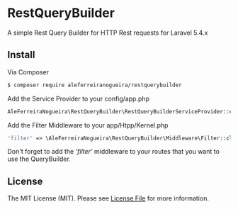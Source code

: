 # RestQueryBuilder
A simple Rest Query Builder for HTTP Rest requests for Laravel 5.4.x

## Install

Via Composer

``` bash
$ composer require aleferreiranogueira/restquerybuilder
```

Add the Service Provider to your config/app.php
```php
AleFerreiraNogueira\RestQueryBuilder\RestQueryBuilderServiceProvider::class
```
Add the Filter Middleware to your app/Htpp/Kernel.php

```php
'filter' => \AleFerreiraNogueira\RestQueryBuilder\Middleware\Filter::class
```

Don't forget to add the *'filter'* middleware to your routes that you want to use the QueryBuilder.

## License

The MIT License (MIT). Please see [License File](LICENSE.md) for more information.

[ico-version]: https://img.shields.io/packagist/v/:vendor/:package_name.svg?style=flat-square
[ico-license]: https://img.shields.io/badge/license-MIT-brightgreen.svg?style=flat-square
[ico-travis]: https://img.shields.io/travis/:vendor/:package_name/master.svg?style=flat-square
[ico-scrutinizer]: https://img.shields.io/scrutinizer/coverage/g/:vendor/:package_name.svg?style=flat-square
[ico-code-quality]: https://img.shields.io/scrutinizer/g/:vendor/:package_name.svg?style=flat-square
[ico-downloads]: https://img.shields.io/packagist/dt/:vendor/:package_name.svg?style=flat-square

[link-packagist]: https://packagist.org/packages/:vendor/:package_name
[link-travis]: https://travis-ci.org/:vendor/:package_name
[link-scrutinizer]: https://scrutinizer-ci.com/g/:vendor/:package_name/code-structure
[link-code-quality]: https://scrutinizer-ci.com/g/:vendor/:package_name
[link-downloads]: https://packagist.org/packages/:vendor/:package_name
[link-author]: https://github.com/:author_username
[link-contributors]: ../../contributors
